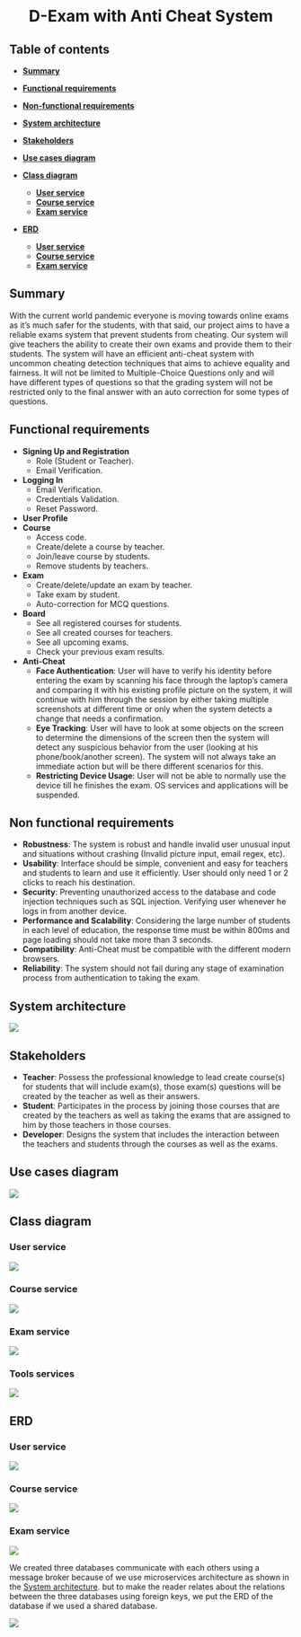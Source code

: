 <div align="center">
  <br>
  <h1>D-Exam with Anti Cheat System</h1>
</div>

## Table of contents

- [**Summary**](#summary)
- [**Functional requirements**](#functional-requirements)
- [**Non-functional requirements**](#non-functional-requirements)
- [**System architecture**](#system-architecture)
- [**Stakeholders**](#stakeholders)
- [**Use cases diagram**](#use-cases-diagram)
- [**Class diagram**](#class-diagram)
  - [**User service**](#user-service)
  - [**Course service**](#course-service)
  - [**Exam service**](#exam-service)

- [**ERD**](#erd)
  - [**User service**](#user-service)
  - [**Course service**](#course-service)
  - [**Exam service**](#exam-service)


## Summary

With the current world pandemic everyone is moving towards online exams as it’s much safer for the students, with that said, our project aims to have a reliable exams system that prevent students from cheating. Our system will give teachers the ability to create their own exams and provide them to their students. The system will have an efficient anti-cheat system with uncommon cheating detection techniques that aims to achieve equality and fairness. It will not be limited to Multiple-Choice Questions only and will have different types of questions so that the grading system will not be restricted only to the final answer with an auto correction for some types of questions.

##  Functional requirements

- **Signing Up and Registration**
  - Role (Student or Teacher).
  - Email Verification.
- **Logging In**
  - Email Verification.
  - Credentials Validation.
  - Reset Password.
- **User Profile**
- **Course**
  - Access code.
  - Create/delete a course by teacher.
  - Join/leave course by students.
  - Remove students by teachers.
- **Exam**
  - Create/delete/update an exam by teacher.
  - Take exam by student.
  - Auto-correction for MCQ questions.
- **Board**
  - See all registered courses for students.
  - See all created courses for teachers.
  - See all upcoming exams.
  - Check your previous exam results.
- **Anti-Cheat**
  - **Face Authentication**: User will have to verify his identity before entering the exam by scanning his face through the laptop’s camera and comparing it with his existing profile picture on the system, it will continue with him through the session by either taking multiple screenshots at different time or only when the system detects a change that needs a confirmation. 
  - **Eye Tracking**: User will have to look at some objects on the screen to determine the dimensions of the screen then the system will detect any suspicious behavior from the user (looking at his phone/book/another screen). The system will not always take an immediate action but will be there different scenarios for this.
  - **Restricting Device Usage**: User will not be able to normally use the device till he finishes the exam. OS services and applications will be suspended. 

##  Non functional requirements

- **Robustness**: The system is robust and handle invalid user unusual input and
  situations without crashing (Invalid picture input, email regex, etc).
- **Usability**: Interface should be simple, convenient and easy for teachers and students
  to learn and use it efficiently. User should only need 1 or 2 clicks to reach his
  destination.
- **Security**: Preventing unauthorized access to the database and code injection
  techniques such as SQL injection. Verifying user whenever he logs in from another
  device.
- **Performance and Scalability**: Considering the large number of students in each
  level of education, the response time must be within 800ms and page loading should
  not take more than 3 seconds.
- **Compatibility**: Anti-Cheat must be compatible with the different modern browsers.
- **Reliability**: The system should not fail during any stage of examination process
  from authentication to taking the exam.

##  

##  System architecture

![](System%20architecture/system-architecture.jpg)

##  Stakeholders

- **Teacher**: Possess the professional knowledge to lead create course(s) for students
  that will include exam(s), those exam(s) questions will be created by the teacher as
  well as their answers. 
- **Student**: Participates in the process by joining those courses that are created by the
  teachers as well as taking the exams that are assigned to him by those teachers in
  those courses.
- **Developer**: Designs the system that includes the interaction between the teachers
  and students through the courses as well as the exams.

##  Use cases diagram

![](Use%20cases%20diagram/Use-cases.drawio.png)

##  Class diagram

### User service

![](./Class%20diagram/user-service-cd.png)

### Course service

![](./Class%20diagram/course-service-cd.png)

### Exam service

![](./Class%20diagram/exam-service-cd.png)

### Tools services

![](./Class%20diagram/tools-services-cd.png)





##  ERD

### User service

![](./ERD/user-service-db.png)

### Course service

![](./ERD/course-service-db.png)

### Exam service

![](./ERD/exam-service-db.png)

We created three databases communicate with each others using a message broker because of we use microservices architecture as shown in the [System architecture](#System-architecture). but to make the reader relates about the relations between the three databases using foreign keys, we put the ERD of the database if we used a shared database.

![](./ERD/shared-db.png)
